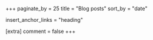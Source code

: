+++
paginate_by = 25
title = "Blog posts"
sort_by = "date"

insert_anchor_links = "heading"

[extra]
comment = false
+++
